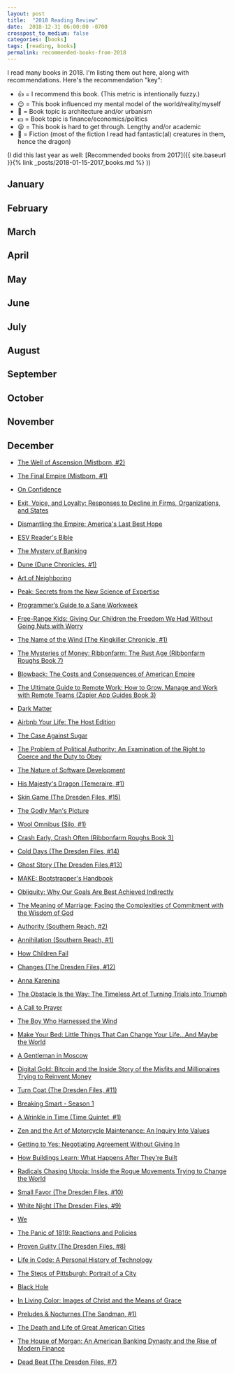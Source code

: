 ```yaml
---
layout: post
title:  "2018 Reading Review"
date:  2018-12-31 06:00:00 -0700
crosspost_to_medium: false
categories: [books]
tags: [reading, books]
permalink: recommended-books-from-2018
---
```



I read many books in 2018. I'm listing them out here, along with recommendations. Here's the recommendation "key":

- 👍 = I recommend this book. (This metric is intentionally fuzzy.)
- 😔 = This book influenced my mental model of the world/reality/myself
- 🏢 = Book topic is architecture and/or urbanism
- 💵 = Book topic is finance/economics/politics
- 😫 = This book is hard to get through. Lengthy and/or academic
- 🐲 = Fiction (most of the fiction I read had fantastic(al) creatures in them, hence the dragon)


(I did this last year as well: [Recommended books from 2017]({{ site.baseurl }}{% link _posts/2018-01-15-2017_books.md %} ))


## January

<!--more-->
## February

## March

## April

## May

## June

## July

## August

## September

## October

## November

## December
- [The Well of Ascension (Mistborn, #2)](https://www.goodreads.com/book/show/68429.The_Well_of_Ascension)
- [The Final Empire (Mistborn, #1)](https://www.goodreads.com/book/show/68428.The_Final_Empire)
- [On Confidence](https://www.goodreads.com/book/show/35890182-on-confidence)
- [Exit, Voice, and Loyalty: Responses to Decline in Firms, Organizations, and States](https://www.goodreads.com/book/show/149033.Exit_Voice_and_Loyalty)



- [Dismantling the Empire: America's Last Best Hope](https://www.goodreads.com/book/show/8195140-dismantling-the-empire)
- [ESV Reader's Bible](https://www.goodreads.com/book/show/18955447-esv-reader-s-bible)
- [The Mystery of Banking](https://www.goodreads.com/book/show/154253.The_Mystery_of_Banking)
- [Dune (Dune Chronicles, #1)](https://www.goodreads.com/book/show/234225.Dune)
- [Art of Neighboring](https://www.goodreads.com/book/show/13789093-art-of-neighboring)
- [Peak: Secrets from the New Science of Expertise](https://www.goodreads.com/book/show/26312997-peak)
- [Programmer’s Guide to a Sane Workweek](https://www.goodreads.com/book/show/37939319-programmer-s-guide-to-a-sane-workweek)
- [Free-Range Kids: Giving Our Children the Freedom We Had Without Going Nuts with Worry](https://www.goodreads.com/book/show/6250260-free-range-kids)
- [The Name of the Wind (The Kingkiller Chronicle, #1)](https://www.goodreads.com/book/show/186074.The_Name_of_the_Wind)
- [The Mysteries of Money: Ribbonfarm: The Rust Age (Ribbonfarm Roughs Book 7)](https://www.goodreads.com/book/show/36198931-the-mysteries-of-money)
- [Blowback: The Costs and Consequences of American Empire](https://www.goodreads.com/book/show/40709.Blowback)
- [The Ultimate Guide to Remote Work: How to Grow, Manage and Work with Remote Teams (Zapier App Guides Book 3)](https://www.goodreads.com/book/show/25266259-the-ultimate-guide-to-remote-work)
- [Dark Matter](https://www.goodreads.com/book/show/27833670-dark-matter)
- [Airbnb Your Life: The Host Edition](https://www.goodreads.com/book/show/31295718-airbnb-your-life)
- [The Case Against Sugar](https://www.goodreads.com/book/show/29874881-the-case-against-sugar)
- [The Problem of Political Authority: An Examination of the Right to Coerce and the Duty to Obey](https://www.goodreads.com/book/show/15794037-the-problem-of-political-authority)
- [The Nature of Software Development](https://www.goodreads.com/book/show/23016056-the-nature-of-software-development)
- [His Majesty's Dragon (Temeraire, #1)](https://www.goodreads.com/book/show/28876.His_Majesty_s_Dragon)
- [Skin Game (The Dresden Files, #15)](https://www.goodreads.com/book/show/19486421-skin-game)
- [The Godly Man's Picture](https://www.goodreads.com/book/show/20762680-the-godly-man-s-picture)
- [Wool Omnibus (Silo, #1)](https://www.goodreads.com/book/show/13453029-wool-omnibus)
- [Crash Early, Crash Often (Ribbonfarm Roughs Book 3)](https://www.goodreads.com/book/show/35673227-crash-early-crash-often)
- [Cold Days (The Dresden Files, #14)](https://www.goodreads.com/book/show/12216302-cold-days)
- [Ghost Story (The Dresden Files,#13)](https://www.goodreads.com/book/show/8058301-ghost-story)
- [MAKE: Bootstrapper's Handbook](https://www.goodreads.com/book/show/39165640-make)
- [Obliquity: Why Our Goals Are Best Achieved Indirectly](https://www.goodreads.com/book/show/7888001-obliquity)
- [The Meaning of Marriage: Facing the Complexities of Commitment with the Wisdom of God](https://www.goodreads.com/book/show/13000611-the-meaning-of-marriage)
- [Authority (Southern Reach, #2)](https://www.goodreads.com/book/show/18077769-authority)
- [Annihilation (Southern Reach, #1)](https://www.goodreads.com/book/show/17934530-annihilation)
- [How Children Fail](https://www.goodreads.com/book/show/573009.How_Children_Fail)
- [Changes (The Dresden Files, #12)](https://www.goodreads.com/book/show/6585201-changes)
- [Anna Karenina](https://www.goodreads.com/book/show/15823480-anna-karenina)
- [The Obstacle Is the Way: The Timeless Art of Turning Trials into Triumph](https://www.goodreads.com/book/show/18668059-the-obstacle-is-the-way)
- [A Call to Prayer](https://www.goodreads.com/book/show/1030140.A_Call_to_Prayer)
- [The Boy Who Harnessed the Wind](https://www.goodreads.com/book/show/11735875-the-boy-who-harnessed-the-wind)
- [Make Your Bed: Little Things That Can Change Your Life...And Maybe the World](https://www.goodreads.com/book/show/31423133-make-your-bed)
- [A Gentleman in Moscow](https://www.goodreads.com/book/show/29430012-a-gentleman-in-moscow)
- [Digital Gold: Bitcoin and the Inside Story of the Misfits and Millionaires Trying to Reinvent Money](https://www.goodreads.com/book/show/23546676-digital-gold)
- [Turn Coat (The Dresden Files, #11)](https://www.goodreads.com/book/show/3475161-turn-coat)
- [Breaking Smart - Season 1](https://www.goodreads.com/book/show/26097555-breaking-smart---season-1)
- [A Wrinkle in Time (Time Quintet, #1)](https://www.goodreads.com/book/show/33574273-a-wrinkle-in-time)
- [Zen and the Art of Motorcycle Maintenance: An Inquiry Into Values](https://www.goodreads.com/book/show/629.Zen_and_the_Art_of_Motorcycle_Maintenance)
- [Getting to Yes: Negotiating Agreement Without Giving In](https://www.goodreads.com/book/show/313605.Getting_to_Yes)
- [How Buildings Learn: What Happens After They're Built](https://www.goodreads.com/book/show/38310.How_Buildings_Learn)
- [Radicals Chasing Utopia: Inside the Rogue Movements Trying to Change the World](https://www.goodreads.com/book/show/35335226-radicals-chasing-utopia)
- [Small Favor (The Dresden Files, #10)](https://www.goodreads.com/book/show/927979.Small_Favor)
- [White Night (The Dresden Files, #9)](https://www.goodreads.com/book/show/91475.White_Night)
- [We](https://www.goodreads.com/book/show/76171.We)
- [The Panic of 1819: Reactions and Policies](https://www.goodreads.com/book/show/747553.The_Panic_of_1819)
- [Proven Guilty (The Dresden Files, #8)](https://www.goodreads.com/book/show/91474.Proven_Guilty)
- [Life in Code: A Personal History of Technology](https://www.goodreads.com/book/show/31450584-life-in-code)
- [The Steps of Pittsburgh: Portrait of a City](https://www.goodreads.com/book/show/136310.The_Steps_of_Pittsburgh)
- [Black Hole](https://www.goodreads.com/book/show/38333.Black_Hole)
- [In Living Color: Images of Christ and the Means of Grace](https://www.goodreads.com/book/show/6545108-in-living-color)
- [Preludes & Nocturnes (The Sandman, #1)](https://www.goodreads.com/book/show/23754.Preludes_Nocturnes)
- [The Death and Life of Great American Cities](https://www.goodreads.com/book/show/30833.The_Death_and_Life_of_Great_American_Cities)
- [The House of Morgan: An American Banking Dynasty and the Rise of Modern Finance](https://www.goodreads.com/book/show/16131.The_House_of_Morgan)
- [Dead Beat (The Dresden Files, #7)](https://www.goodreads.com/book/show/17683.Dead_Beat)
